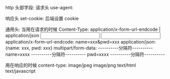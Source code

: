 http 头部字段:
请求头
use-agent:

响应头
set-cookie: 后端设置 cookie

通用头:
当用在请求的时候
Content-Type: application/x-form-url-endcode | application/json
<input name="name" />
<input name="pwd" />
application/x-form-url-endcode: name=xxx&pwd=xxx
application/json: {name: xxx, pwd: xxx}
multipart/form-data:
----------分隔符----------
name=xxxx
----------分隔符----------
pwd=xxxx
----------分隔符----------

用在响应的时候
content-type: image/jpeg  image/png  text/html  text/javascript